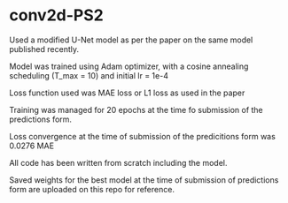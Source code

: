 # conv2d-PS2

Used a modified U-Net model as per the paper on the same model published recently. 

Model was trained using Adam optimizer, with a cosine annealing scheduling (T_max = 10) and initial lr = 1e-4

Loss function used was MAE loss or L1 loss as used in the paper

Training was managed for 20 epochs at the time fo submission of the predictions form.

Loss convergence at the time of submission of the predicitions form was 0.0276 MAE

All code has been written from scratch including the model.

Saved weights for the best model at the time of submission of predictions form are uploaded on this repo for reference.
